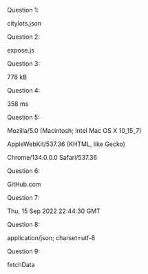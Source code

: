 Question 1:

citylots.json

Question 2:

expose.js

Question 3:

778 kB

Question 4:

358 ms

Question 5:

Mozilla/5.0 (Macintosh; Intel Mac OS X 10_15_7) 

AppleWebKit/537.36 (KHTML, like Gecko) 

Chrome/134.0.0.0 Safari/537.36

Question 6:

GitHub.com

Question 7:

Thu, 15 Sep 2022 22:44:30 GMT

Question 8:

application/json; charset=utf-8

Question 9:

fetchData